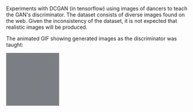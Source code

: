 Experiments with DCGAN (in tensorflow) using images of dancers to teach the GAN's discriminator.
The dataset consists of diverse images found on the web. Given the inconsistency of the dataset, it is not expected that realistic images will be produced.

The animated GIF showing generated images as the discriminator was taught:

![Animated gif](output/single.gif)
